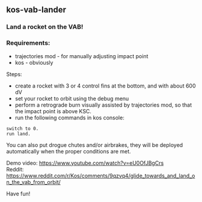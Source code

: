 ## kos-vab-lander
### Land a rocket on the VAB!

### Requirements:
  - trajectories mod - for manually adjusting impact point
  - kos - obviously

Steps:
  - create a rocket with 3 or 4 control fins at the bottom, and with about 600 dV
  - set your rocket to orbit using the debug menu
  - perform a retrograde burn visually assisted by trajectories mod, so that
    the impact point is above KSC.
  - run the following commands in kos console:
  ```
  switch to 0.
  run land.
  ```
 


You can also put drogue chutes and/or airbrakes, they will be deployed automatically when the proper conditions are met.

Demo video: https://www.youtube.com/watch?v=eU0OfJBgCrs  
Reddit: https://www.reddit.com/r/Kos/comments/9qzvq4/glide_towards_and_land_on_the_vab_from_orbit/

Have fun!
